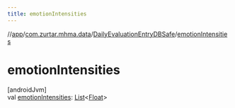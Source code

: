 ```yaml
---
title: emotionIntensities
---
```

//[app](../../../index.html)/[com.zurtar.mhma.data](../index.html)/[DailyEvaluationEntryDBSafe](index.html)/[emotionIntensities](emotion-intensities.html)



# emotionIntensities



[androidJvm]\
val [emotionIntensities](emotion-intensities.html): [List](https://kotlinlang.org/api/core/kotlin-stdlib/kotlin.collections/-list/index.html)&lt;[Float](https://kotlinlang.org/api/core/kotlin-stdlib/kotlin/-float/index.html)&gt;



